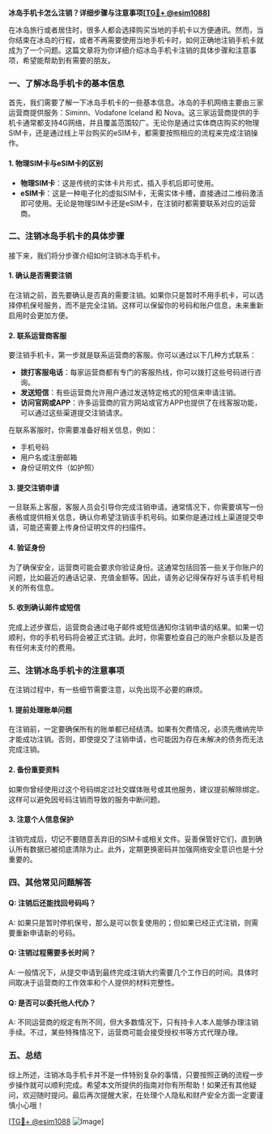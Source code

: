 **冰岛手机卡怎么注销？详细步骤与注意事项[[TG💪+ @esim1088](https://t.me/s/esim1088)]**

在冰岛旅行或者居住时，很多人都会选择购买当地的手机卡以方便通讯。然而，当你结束在冰岛的行程，或者不再需要使用当地手机卡时，如何正确地注销手机卡就成为了一个问题。这篇文章将为你详细介绍冰岛手机卡注销的具体步骤和注意事项，希望能帮助到有需要的朋友。

### 一、了解冰岛手机卡的基本信息

首先，我们需要了解一下冰岛手机卡的一些基本信息。冰岛的手机网络主要由三家运营商提供服务：Siminn、Vodafone Iceland 和 Nova。这三家运营商提供的手机卡通常都支持4G网络，并且覆盖范围较广。无论你是通过实体商店购买的物理SIM卡，还是通过线上平台购买的eSIM卡，都需要按照相应的流程来完成注销操作。

#### 1. 物理SIM卡与eSIM卡的区别
- **物理SIM卡**：这是传统的实体卡片形式，插入手机后即可使用。
- **eSIM卡**：这是一种电子化的虚拟SIM卡，无需实体卡槽，直接通过二维码激活即可使用。无论是物理SIM卡还是eSIM卡，在注销时都需要联系对应的运营商。

### 二、注销冰岛手机卡的具体步骤

接下来，我们将分步骤介绍如何注销冰岛手机卡。

#### 1. 确认是否需要注销
在注销之前，首先要确认是否真的需要注销。如果你只是暂时不用手机卡，可以选择停机保号服务，而不是完全注销。这样可以保留你的号码和账户信息，未来重新启用时会更加方便。

#### 2. 联系运营商客服
要注销手机卡，第一步就是联系运营商的客服。你可以通过以下几种方式联系：
- **拨打客服电话**：每家运营商都有专门的客服热线，你可以拨打这些号码进行咨询。
- **发送短信**：有些运营商允许用户通过发送特定格式的短信来申请注销。
- **访问官网或APP**：许多运营商的官方网站或官方APP也提供了在线客服功能，可以通过这些渠道提交注销请求。

在联系客服时，你需要准备好相关信息，例如：
- 手机号码
- 用户名或注册邮箱
- 身份证明文件（如护照）

#### 3. 提交注销申请
一旦联系上客服，客服人员会引导你完成注销申请。通常情况下，你需要填写一份表格或提供相关信息，确认你希望注销该手机号码。如果你是通过线上渠道提交申请，可能还需要上传身份证明文件的扫描件。

#### 4. 验证身份
为了确保安全，运营商可能会要求你验证身份。这通常包括回答一些关于你账户的问题，比如最近的通话记录、充值金额等。因此，请务必记得保存好与该手机号相关的所有信息。

#### 5. 收到确认邮件或短信
完成上述步骤后，运营商会通过电子邮件或短信通知你注销申请的结果。如果一切顺利，你的手机号码将会被正式注销。此时，你需要检查自己的账户余额以及是否有任何未支付的费用。

### 三、注销冰岛手机卡的注意事项

在注销过程中，有一些细节需要注意，以免出现不必要的麻烦。

#### 1. 提前处理账单问题
在注销前，一定要确保所有的账单都已经结清。如果有欠费情况，必须先缴纳完毕才能成功注销。否则，即使提交了注销申请，也可能因为存在未解决的债务而无法完成注销。

#### 2. 备份重要资料
如果你曾经使用过这个号码绑定过社交媒体账号或其他服务，建议提前解除绑定。这样可以避免因号码注销而导致的服务中断问题。

#### 3. 注意个人信息保护
注销完成后，切记不要随意丢弃旧的SIM卡或相关文件。妥善保管好它们，直到确认所有数据已被彻底清除为止。此外，定期更换密码并加强网络安全意识也是十分重要的。

### 四、其他常见问题解答

#### Q: 注销后还能找回号码吗？
A: 如果只是暂时停机保号，那么是可以恢复使用的；但如果已经正式注销，则需要重新申请新的号码。

#### Q: 注销过程需要多长时间？
A: 一般情况下，从提交申请到最终完成注销大约需要几个工作日的时间。具体时间取决于运营商的工作效率和个人提供的材料完整性。

#### Q: 是否可以委托他人代办？
A: 不同运营商的规定有所不同，但大多数情况下，只有持卡人本人能够办理注销手续。不过，某些特殊情况下，运营商可能会接受授权书等方式代理办理。

### 五、总结

综上所述，注销冰岛手机卡并不是一件特别复杂的事情，只要按照正确的流程一步步操作就可以顺利完成。希望本文所提供的指南对你有所帮助！如果还有其他疑问，欢迎随时提问。最后再次提醒大家，在处理个人隐私和财产安全方面一定要谨慎小心哦！

[[TG💪+ @esim1088](https://t.me/s/esim1088) ![Image](https://i.postimg.cc/4NQfJmqS/Snipaste-2025-05-13-00-14-12.png)]